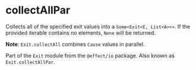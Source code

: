 # collectAllPar

Collects all of the specified exit values into a `Some<Exit<E, List<A>>>`. If
the provided iterable contains no elements, `None` will be returned.

**Note**: `Exit.collectAll` combines `Cause` values in parallel.

Part of the `Exit` module from the `@effect/io` package. Also known as `Exit.collectAllPar`.
